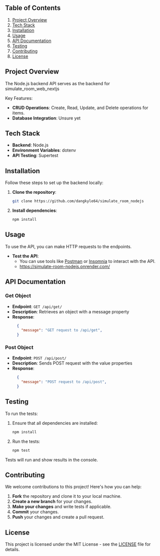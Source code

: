 ## Table of Contents
1. [Project Overview](#project-overview)
2. [Tech Stack](#tech-stack)
3. [Installation](#installation)
4. [Usage](#usage)
5. [API Documentation](#api-documentation)
6. [Testing](#testing)
7. [Contributing](#contributing)
8. [License](#license)

## Project Overview

The Node.js backend API serves as the backend for simulate_room_web_nextjs

Key Features:
- **CRUD Operations**: Create, Read, Update, and Delete operations for items.
- **Database Integration**: Unsure yet

## Tech Stack

- **Backend**: Node.js
- **Environment Variables**: dotenv
- **API Testing**: Supertest

## Installation

Follow these steps to set up the backend locally:

1. **Clone the repository**:
   ```bash
   git clone https://github.com/dangkyle64/simulate_room_nodejs
   ```

2. **Install dependencies**:
   ```bash
   npm install
   ```

## Usage

To use the API, you can make HTTP requests to the endpoints.

- **Test the API**:
  - You can use tools like [Postman](https://www.postman.com/) or [Insomnia](https://insomnia.rest/) to interact with the API.
  - https://simulate-room-nodejs.onrender.com/ 
## API Documentation

### Get Object
- **Endpoint**: `GET /api/get/`
- **Description**: Retrieves an object with a message property
- **Response**:
  ```json
    {
      "message": "GET request to /api/get",
    }
  ```

### Post Object
- **Endpoint**: `POST /api/post/`
- **Description**: Sends POST request with the value properties
- **Response**:
  ```json
    {
      "message": "POST request to /api/post",
    }
  ```

## Testing

To run the tests:

1. Ensure that all dependencies are installed:
   ```bash
   npm install
   ```

2. Run the tests:
   ```bash
   npm test
   ```

Tests will run and show results in the console.

## Contributing

We welcome contributions to this project! Here's how you can help:

1. **Fork** the repository and clone it to your local machine.
2. **Create a new branch** for your changes.
3. **Make your changes** and write tests if applicable.
4. **Commit** your changes.
5. **Push** your changes and create a pull request.

## License

This project is licensed under the MIT License - see the [LICENSE](LICENSE) file for details.
